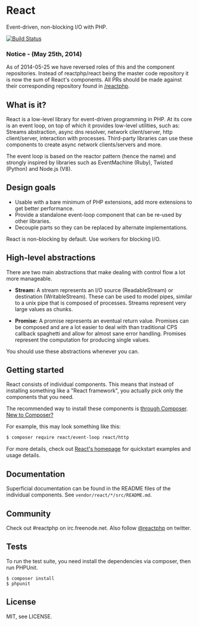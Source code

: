 # React

Event-driven, non-blocking I/O with PHP.

[![Build Status](https://secure.travis-ci.org/reactphp/react.png?branch=master)](http://travis-ci.org/reactphp/react)

### Notice - (May 25th, 2014)

As of 2014-05-25 we have reversed roles of this and the component repositories. 
Instead of reactphp/react being the master code repository it is now the sum of React's components. 
All PRs should be made against their corresponding repository found in [/reactphp](https://github.com/reactphp). 

## What is it?

React is a low-level library for event-driven programming in PHP. At its core
is an event loop, on top of which it  provides low-level utilities, such as:
Streams abstraction, async dns resolver, network client/server, http
client/server, interaction with processes. Third-party libraries can use these
components to create async network clients/servers and more.

The event loop is based on the reactor pattern (hence the name) and strongly
inspired by libraries such as EventMachine (Ruby), Twisted (Python) and
Node.js (V8).

## Design goals

* Usable with a bare minimum of PHP extensions, add more extensions to get better performance.
* Provide a standalone event-loop component that can be re-used by other libraries.
* Decouple parts so they can be replaced by alternate implementations.

React is non-blocking by default. Use workers for blocking I/O.

## High-level abstractions

There are two main abstractions that make dealing with control flow a lot more
manageable.

* **Stream:** A stream represents an I/O source (ReadableStream) or
  destination (WritableStream). These can be used to model pipes, similar
  to a unix pipe that is composed of processes. Streams represent very large
  values as chunks.

* **Promise:** A promise represents an eventual return value. Promises can be
  composed and are a lot easier to deal with than traditional CPS callback
  spaghetti and allow for almost sane error handling. Promises represent the
  computation for producing single values.

You should use these abstractions whenever you can.

## Getting started

React consists of individual components.
This means that instead of installing something like a "React framework", you actually
pick only the components that you need.

The recommended way to install these components is [through Composer](http://getcomposer.org).
[New to Composer?](http://getcomposer.org/doc/00-intro.md)

For example, this may look something like this:

```bash
$ composer require react/event-loop react/http
```

For more details, check out [React's homepage](http://reactphp.org) for
quickstart examples and usage details.

## Documentation

Superficial documentation can be found in the README files of the individual
components. See `vendor/react/*/src/README.md`.

## Community

Check out #reactphp on irc.freenode.net. Also follow
[@reactphp](https://twitter.com/reactphp) on twitter.

## Tests

To run the test suite, you need install the dependencies via composer, then
run PHPUnit.

    $ composer install
    $ phpunit

## License

MIT, see LICENSE.
